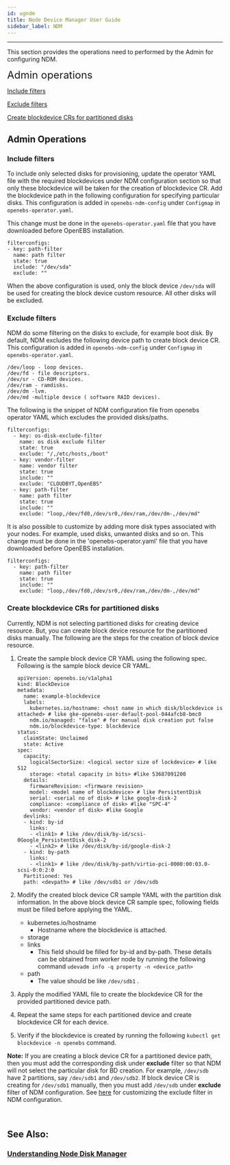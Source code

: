 ```yaml
---
id: ugndm
title: Node Device Manager User Guide
sidebar_label: NDM
---
```

------

This section provides the operations need to performed by the Admin for configuring NDM.


<font size="5">Admin operations</font>

[Include filters](#Include-filters)

[Exclude filters](#Exclude-filters)

[Create blockdevice CRs for partitioned disks](#create-blockdevice-CRs-for-partitioned-disks) 




<h2><a class="anchor" aria-hidden="true" id="admin-operations"></a>Admin Operations</h2>



<h3><a class="anchor" aria-hidden="true" id="Include-filters"></a>Include filters</h3>

To include only selected disks for provisioning, update the operator YAML file with the required blockdevices under NDM configuration section so that only these blockdevice will be taken for the creation of blockdevice CR. Add the blockdevice path in the following configuration for specifying particular disks. This configuration is added in `openebs-ndm-config` under `Configmap` in `openebs-operator.yaml`.

This change must be done in the `openebs-operator.yaml` file that you have downloaded before OpenEBS installation. 

```
filterconfigs:
- key: path-filter
  name: path filter
  state: true
  include: "/dev/sda"
  exclude: ""         
```

When the above configuration is used, only the block device `/dev/sda` will be used for creating the block device custom resource. All other disks will be excluded.



<h3><a class="anchor" aria-hidden="true" id="Exclude-filters"></a>Exclude filters</h3>

NDM do some filtering on the disks to exclude, for example boot disk. By default, NDM excludes the following device path to create block device CR. This configuration is added in `openebs-ndm-config` under `Configmap` in `openebs-operator.yaml`.

```
/dev/loop - loop devices.
/dev/fd - file descriptors.
/dev/sr - CD-ROM devices.
/dev/ram - ramdisks.
/dev/dm -lvm.
/dev/md -multiple device ( software RAID devices).
```

The following is the snippet of NDM configuration file from openebs operator YAML which excludes the provided disks/paths.

```
filterconfigs:
  - key: os-disk-exclude-filter
    name: os disk exclude filter
    state: true
    exclude: "/,/etc/hosts,/boot"
  - key: vendor-filter
    name: vendor filter
    state: true
    include: ""
    exclude: "CLOUDBYT,OpenEBS"
  - key: path-filter
    name: path filter
    state: true
    include: ""
    exclude: "loop,/dev/fd0,/dev/sr0,/dev/ram,/dev/dm-,/dev/md"    
```

It is also possible to customize by adding more disk types associated with your nodes. For example, used disks, unwanted disks and so on. This change must be done in the 'openebs-operator.yaml' file that you have downloaded before OpenEBS installation. 

```
filterconfigs:
  - key: path-filter
    name: path filter
    state: true
    include: ""
    exclude: "loop,/dev/fd0,/dev/sr0,/dev/ram,/dev/dm-,/dev/md"
```

<h3><a class="anchor" aria-hidden="true" id="create-blockdevice-CRs-for-partitioned-disks"></a>Create blockdevice CRs for partitioned disks</h3>

Currently, NDM is not selecting partitioned disks for creating device resource. But, you can create block device resource for the partitioned disks manually. The following are the steps for the creation of block device resource.

1. Create the sample block device CR YAML using the following spec. Following is the sample block device CR YAML.

   ```
   apiVersion: openebs.io/v1alpha1
   kind: BlockDevice
   metadata:
     name: example-blockdevice
     labels:
       kubernetes.io/hostname: <host name in which disk/blockdevice is attached> # like gke-openebs-user-default-pool-044afcb8-bmc0
       ndm.io/managed: "false" # for manual disk creation put false
       ndm.io/blockdevice-type: blockdevice
   status:
     claimState: Unclaimed
     state: Active
   spec:
     capacity:
       logicalSectorSize: <logical sector size of lockdevice> # like 512
       storage: <total capacity in bits> #like 53687091200
     details:
       firmwareRevision: <firmware revision>
       model: <model name of blockdevice> # like PersistentDisk
       serial: <serial no of disk> # like google-disk-2
       compliance: <compliance of disk> #like "SPC-4"
       vendor: <vendor of disk> #like Google
     devlinks:
     - kind: by-id
       links:
       - <link1> # like /dev/disk/by-id/scsi-0Google_PersistentDisk_disk-2
       - <link2> # like /dev/disk/by-id/google-disk-2
     - kind: by-path
       links:
       - <link1> # like /dev/disk/by-path/virtio-pci-0000:00:03.0-scsi-0:0:2:0 
     Partitioned: Yes
     path: <devpath> # like /dev/sdb1 or /dev/sdb
   ```

2. Modify the created block device CR sample YAML with the partition disk information. In the above block device CR sample spec, following fields must be filled before applying the YAML.

   - kubernetes.io/hostname
     - Hostname where the blockdevice is attached.
   - storage
   - links
     - This field should be filled for by-id and by-path. These details can be obtained from worker node by running the following command `udevadm info -q property -n <device_path>` 
   - path
     - The value should be like `/dev/sdb1` .
   
3. Apply the modified YAML file to create the blockdevice CR for the provided partitioned device path.

4. Repeat the same steps for each partitioned device and create blockdevice CR for each device.

5. Verify if the blockdevice is created by running the following `kubectl get blockdevice -n openebs` command.

**Note:** If you are creating a block device CR for a partitioned device path, then you must add the corresponding disk under **exclude** filter so that NDM will not select the particular disk for BD creation. For example, `/dev/sdb` have 2 partitions, say `/dev/sdb1` and `/dev/sdb2`. If block device CR is creating for `/dev/sdb1` manually, then you must add `/dev/sdb` under **exclude** filter of NDM configuration. See [here](#Exclude-filters) for customizing the exclude filter in NDM configuration.

<br>

## See Also:


### [Understanding Node Disk Manager](/docs/next/ndm.html)

<!-- Hotjar Tracking Code for https://docs.openebs.io -->
<script>
   (function(h,o,t,j,a,r){
       h.hj=h.hj||function(){(h.hj.q=h.hj.q||[]).push(arguments)};
       h._hjSettings={hjid:785693,hjsv:6};
       a=o.getElementsByTagName('head')[0];
       r=o.createElement('script');r.async=1;
       r.src=t+h._hjSettings.hjid+j+h._hjSettings.hjsv;
       a.appendChild(r);
   })(window,document,'https://static.hotjar.com/c/hotjar-','.js?sv=');
</script>


<!-- Global site tag (gtag.js) - Google Analytics -->
<script async src="https://www.googletagmanager.com/gtag/js?id=UA-92076314-12"></script>
<script>
  window.dataLayer = window.dataLayer || [];
  function gtag(){dataLayer.push(arguments);}
  gtag('js', new Date());

  gtag('config', 'UA-92076314-12');
</script>
